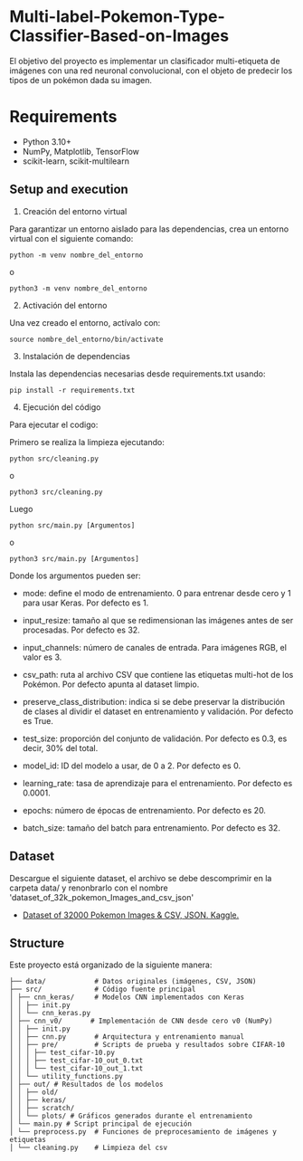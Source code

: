 # Multi-label-Pokemon-Type-Classifier-Based-on-Images

El objetivo del proyecto es implementar un clasificador multi-etiqueta de imágenes
con una red neuronal convolucional, con el objeto de predecir los tipos de un pokémon dada
su imagen.

# Requirements

- Python 3.10+
- NumPy, Matplotlib, TensorFlow 
- scikit-learn, scikit-multilearn 

## Setup and execution

1. Creación del entorno virtual

Para garantizar un entorno aislado para las dependencias, crea un entorno virtual con el siguiente comando:

```python -m venv nombre_del_entorno```

o

```python3 -m venv nombre_del_entorno```

2. Activación del entorno

Una vez creado el entorno, actívalo con:

```source nombre_del_entorno/bin/activate```

3. Instalación de dependencias

Instala las dependencias necesarias desde requirements.txt usando:

```pip install -r requirements.txt```

4. Ejecución del código

Para ejecutar el codigo:

Primero se realiza la limpieza ejecutando:

```python src/cleaning.py```

o

```python3 src/cleaning.py```

Luego

```python src/main.py [Argumentos]```

o

```python3 src/main.py [Argumentos]```

Donde los argumentos pueden ser:

- mode: define el modo de entrenamiento.  0 para entrenar desde cero y 1 para usar Keras. Por defecto es 1.

- input_resize: tamaño al que se redimensionan las imágenes antes de ser procesadas. Por defecto es 32.

- input_channels: número de canales de entrada. Para imágenes RGB, el valor es 3.

- csv_path: ruta al archivo CSV que contiene las etiquetas multi-hot de los Pokémon. Por defecto apunta al dataset limpio.

- preserve_class_distribution: indica si se debe preservar la distribución de clases al dividir el dataset en entrenamiento y validación. Por defecto es True.

- test_size: proporción del conjunto de validación. Por defecto es 0.3, es decir, 30% del total.

- model_id: ID del modelo a usar, de 0 a 2. Por defecto es 0.

- learning_rate: tasa de aprendizaje para el entrenamiento. Por defecto es 0.0001.

- epochs: número de épocas de entrenamiento. Por defecto es 20.

- batch_size: tamaño del batch para entrenamiento. Por defecto es 32.

## Dataset

Descargue el siguiente dataset, el archivo se debe descomprimir en la carpeta data/ y renonbrarlo con el nombre 'dataset_of_32k_pokemon_Images_and_csv_json'

- [Dataset of 32000 Pokemon Images & CSV, JSON. Kaggle.](https://www.kaggle.com/datasets/divyanshusingh369/complete-pokemon-library-32k-images-and-csv/data)



## Structure

Este proyecto está organizado de la siguiente manera:

```
├── data/            # Datos originales (imágenes, CSV, JSON)
├── src/             # Código fuente principal
│ ├── cnn_keras/     # Modelos CNN implementados con Keras
│ │ ├── init.py
│ │ └── cnn_keras.py
│ ├── cnn_v0/       # Implementación de CNN desde cero v0 (NumPy)
│ │ ├── init.py
│ │ ├── cnn.py       # Arquitectura y entrenamiento manual
│ │ ├── pre/         # Scripts de prueba y resultados sobre CIFAR-10
│ │ │ ├── test_cifar-10.py
│ │ │ ├── test_cifar-10_out_0.txt
│ │ │ └── test_cifar-10_out_1.txt
│ │ └── utility_functions.py
│ ├── out/ # Resultados de los modelos
│ │ ├── old/
│ │ ├── keras/
│ │ ├── scratch/
│ │ └── plots/ # Gráficos generados durante el entrenamiento
│ └── main.py # Script principal de ejecución
│ └── preprocess.py  # Funciones de preprocesamiento de imágenes y etiquetas
│ └── cleaning.py    # Limpieza del csv

```

